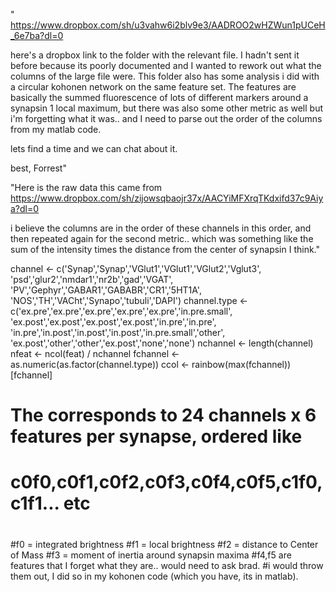 "
https://www.dropbox.com/sh/u3vahw6i2blv9e3/AADROO2wHZWun1pUCeH_6e7ba?dl=0

here's a dropbox link to the folder with the relevant file.  I hadn't sent it before because its poorly documented and I wanted to rework out what the columns of the large file were.  This folder also has some analysis i did with a circular kohonen network on the same feature set.  The features are basically the summed fluorescence of lots of different markers around a synapsin 1 local maximum, but there was also some other metric as well but i'm forgetting what it was.. and I need to parse out the order of the columns from my matlab code.

lets find a time and we can chat about it.

best,
Forrest"

"Here is the raw data this came from
https://www.dropbox.com/sh/zijowsqbaojr37x/AACYiMFXrqTKdxifd37c9Aiya?dl=0

i believe the columns are in the order of these channels in this order, and then repeated again for the second metric.. which was something like the sum of the intensity times the distance from the center of synapsin I think."

channel <- c('Synap','Synap','VGlut1','VGlut1','VGlut2','Vglut3',
              'psd','glur2','nmdar1','nr2b','gad','VGAT',
              'PV','Gephyr','GABAR1','GABABR','CR1','5HT1A',
              'NOS','TH','VACht','Synapo','tubuli','DAPI')
channel.type <- c('ex.pre','ex.pre','ex.pre','ex.pre','ex.pre','in.pre.small',
                  'ex.post','ex.post','ex.post','ex.post','in.pre','in.pre',
                  'in.pre','in.post','in.post','in.post','in.pre.small','other',
                  'ex.post','other','other','ex.post','none','none')
nchannel <- length(channel)
nfeat <- ncol(feat) / nchannel
fchannel <- as.numeric(as.factor(channel.type))
ccol <- rainbow(max(fchannel))[fchannel]

# The corresponds to 24 channels x 6 features per synapse, ordered like
# c0f0,c0f1,c0f2,c0f3,c0f4,c0f5,c1f0,c1f1... etc
#
#f0 = integrated brightness
#f1 = local brightness
#f2 = distance to Center of Mass
#f3 = moment of inertia around synapsin maxima
#f4,f5 are features that I forget what they are.. would need to ask brad. 
#i would throw them out, I did so in my kohonen code (which you have, its in matlab).
